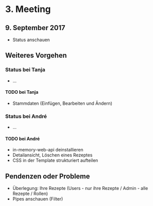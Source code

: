 # 3. Meeting

## 9. September 2017

- Status anschauen

## Weiteres Vorgehen

### Status bei Tanja

- ...

#### TODO bei Tanja

- Stammdaten (Einfügen, Bearbeiten und Ändern)

### Status bei André

- ...

#### TODO bei André

- in-memory-web-api deinstallieren
- Detailansicht, Löschen eines Rezeptes
- CSS in der Template strukturiert aufteilen

## Pendenzen oder Probleme

- Überlegung: Ihre Rezepte (Users - nur ihre Rezepte / Admin - alle Rezepte / Rollen)
- Pipes anschauen (Filter)
